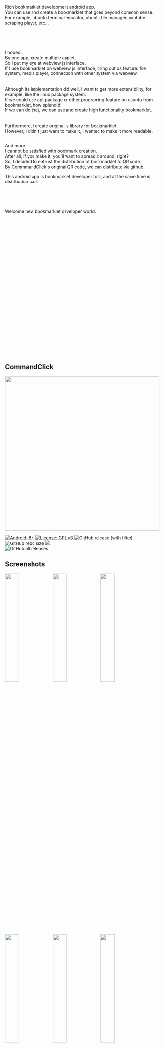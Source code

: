


<br>    
<br>
<br>
<br>
<br>    
<br>
<br>
<br>

Rich bookmarklet development android app.  
You can use and create a bookmarklet that goes beyond common sense.  
For example, ubuntu terminal emulator, ubuntu file manager, youtube scraping player, etc...  

<br>
<br>
<br>

I hoped.  
By one app, create multiple applet.  
So I put my eye at webview js interface.  
If I use bookmarklet on webview js interface, bring out os feature: file system, media player, connection with other system via webview.      
<br>
<br>
Although its implementation did well, I want to get more extensibility, for example, like the linux package system.   
If we could use apt package or other programing feature on ubuntu from bookmarklet, how splendid!   
If we can do that, we can use and create high functionality bookmarklet.  
<br>
<br>
Furthermore, I create original js library for bookmarklet.  
However, I didn't just want to make it, I wanted to make it more readable.
<br>
<br>

And more.  
I cannot be satisfied with bookmark creation.  
After all, if you make it, you'll want to spread it around, right?  
So, I decided to entrust the distribution of bookmarklet to QR code.  
By CommmandClick's original QR code, we can distribute via github. 

This android app is bookmarklet developer tool, and at the same time is distribution tool.

<br>
<br>
<br>

Welcome new bookmarklet developer world.

<br>
<br>
<br>
<br>
<br>
<br>
<br>    
<br>
<br>
<br>
<br>    
<br>
<br>
<br>
<br>    
<br>
<br>
<br>
<br>    
<br>
<br>
<br>
<br>    
<br>
<br>
<br>

CommandClick
----

<img src="https://github.com/puutaro/CommandClick/assets/55217593/e4e6f75b-a35e-47f1-bb41-144d8ea88185" width="500">  


[![Android: 8+](https://img.shields.io/badge/Android-8+-blueviolet.svg?style=popout&logo=android)]((https://opensource.org/licenses/MIT))
[![License: GPL v3](https://img.shields.io/badge/License-GPLv3-blue.svg)](https://www.gnu.org/licenses/gpl-3.0)
![GitHub release (with filter)](https://img.shields.io/github/v/release/puutaro/CommandClick)
![GitHub repo size](https://img.shields.io/github/repo-size/puutaro/CommandClick)
<img src="https://img.shields.io/endpoint?url=https://apt.izzysoft.de/fdroid/api/v1/shield/com.mirfatif.permissionmanagerx&label=IzzyOnDroid&cacheSeconds=86400">  
![GitHub all releases](https://img.shields.io/github/downloads/puutaro/CommandClick/total)  


Screenshots
--------
<a href="https://github.com/user-attachments/assets/a923b09c-e9b2-4742-b8c2-05f3803fc4f8"><img src="https://github.com/user-attachments/assets/a923b09c-e9b2-4742-b8c2-05f3803fc4f8" width="30%" /></a>
<a href="https://github.com/puutaro/CommandClick/assets/55217593/2bed519f-1908-4d1d-bb75-4c455595998e"><img src="https://github.com/puutaro/CommandClick/assets/55217593/2bed519f-1908-4d1d-bb75-4c455595998e" width="30%" /></a>
<a href="https://github.com/puutaro/CommandClick/assets/55217593/2b04e38d-ba96-4194-85fc-d8302650bee6"><img src="https://github.com/puutaro/CommandClick/assets/55217593/2b04e38d-ba96-4194-85fc-d8302650bee6" width="30%" /></a>
<a href="https://github.com/puutaro/CommandClick/assets/55217593/101da895-a578-4667-b8e2-7728bbd9e568"><img src="https://github.com/puutaro/CommandClick/assets/55217593/101da895-a578-4667-b8e2-7728bbd9e568" width="30%" />
<a href="https://github.com/puutaro/CommandClick/assets/55217593/c8593de5-c408-4f05-ba5d-e611e6696537"><img src="https://github.com/puutaro/CommandClick/assets/55217593/c8593de5-c408-4f05-ba5d-e611e6696537" width="30%" /></a>
<a href="https://github.com/puutaro/commandclick-repository/assets/55217593/6f62911e-772c-4c04-8375-0998d1353612"><img src="https://github.com/puutaro/commandclick-repository/assets/55217593/6f62911e-772c-4c04-8375-0998d1353612" width="30%" /></a>
<!-- <a href="https://github.com/puutaro/CommandClick/assets/55217593/f4d1263e-c390-4e45-b26f-8ae103a4f73a"><img src="https://github.com/puutaro/CommandClick/assets/55217593/f4d1263e-c390-4e45-b26f-8ae103a4f73a" width="30%" /></a> -->
<!-- <a href="https://github.com/puutaro/CommandClick/assets/55217593/65aceaee-5f6e-418b-9423-26b39cf31ed5"><img src="https://github.com/puutaro/CommandClick/assets/55217593/65aceaee-5f6e-418b-9423-26b39cf31ed5" width="30%" /></a> -->
<!-- <a href="https://github.com/puutaro/CommandClick/assets/55217593/3f1df823-e4ee-45ff-aa2f-c17bec4752d7"><img src="https://github.com/puutaro/CommandClick/assets/55217593/3f1df823-e4ee-45ff-aa2f-c17bec4752d7" width="30%" /></a> -->

- In `CommandClick`, call bookmarklet `fannel`.

Fannel (bookmarklet) Table
-----


<details>

<summary>fannel: <code>Ubuntu terminal</code>, ritch <code>QR</code> reader & creator, <code>youtube</code> scraping player, ubuntu file manager ...</summary>

<br>
<br>

`CommandClick` has multiple feature  by bookmarklet.   

<br>

Detail is bellow.

<br>


| Janre                               | fannel(bookmarklet) name                                                                                                                                                                                        |
|-------------------------------------|-----------------------------------------------------------------------------------------------------------------------------------------------------------------------------------------------------------------|
| File transfer                       | [builtin](https://github.com/puutaro/CommandClick/blob/master/USAGE.md#image-long-click) by QR reader                                          | 
| File transfer                       | [fileManager.js](https://github.com/puutaro/fileManager)                                                                                                                                                        | 
| fannel (bookmarklet) store          | [builtin](https://github.com/puutaro/CommandClick/blob/master/USAGE.md#install-fannel)                                                                                                                          |
| fannel (bookmarklet) store          | [fannelStore.js](https://github.com/puutaro/fannelStore)                                                                                                                                                        |
| Typing tool                         | [selectTyper](https://github.com/puutaro/selectTyper)                                                                                                                                                           |   
| Ubuntu terminal                     | [cmdTerminal.js](https://github.com/puutaro/CommandClick?tab=readme-ov-file#setup-ubuntu)                                                  | 
| Ubuntu terminal                     | [sshTerminal.js](https://github.com/puutaro/sshTerminal)                                     |  
| Music player                        | [cmdMusicPlayerU.js](https://github.com/puutaro/cmdMusicPlayerU)                                                                              |  
| Youtube scraping player             | [cmdYoutuberU.js](https://github.com/puutaro/cmdYoutuberU)                                                                                          |  
| Text to speech                      | textToSpeech.js (builtin)  |
| Text to speech player               | [ttsPlsyer.js](https://github.com/puutaro/ttsPlayer)  |
| pdf to text reader and player       | [txtPdfViewer.js](https://github.com/puutaro/txtPdfViewer)|
| total pdf to text reader and player | [ctsvViewer.js](https://github.com/puutaro/ctsvViewer)                                                                                           |
| News scraping player                | [newsSpeecher.js](https://github.com/puutaro/newsSpeecher)                                                                                                                                                      |
| Google calendar register            | [gCalendarFormatter.js](https://github.com/puutaro/gCalendarFormatter)                                                                                                                                          |
| Clip board formater                 | [clipFormatMaker.js](https://github.com/puutaro/clipFormatMaker)                                                                                                                                                |  
| Train route seacher                 | [japanRouteSeacher.js](https://github.com/puutaro/japanRouteSearcher)                                                                                                                                           |  
| File manager                        | [fileManager.js](https://github.com/puutaro/fileManager)                                                                                                                                                        |  
| Input support tool                  | [selectTyper.js](https://github.com/puutaro/selectTyper)                                                                                                                                                        |  
| Pocket web search                   | [webSearcher.js](https://github.com/puutaro/webSearcher)                                                                                                                                                        | 
| Gpt3.5 client                       | askGpt35.js (builtin)                                                                                                                                   |
| Gpt3.5 client                       | [cmdGpt35.js](https://github.com/puutaro/cmdGpt35)                                                                                                                                    |
| Ascii art maker                     | [image2AsciiArt.js](https://github.com/puutaro/image2AsciiArt)                                                                                                                                                  |  
| Gmail draft saver                   | [sendToGmail.js](https://github.com/puutaro/sendClipToGmail)                                                                                                                                                    |

</details>


App installation
-----  
- Android 8+

get it on bellow link  

<a href="https://github.com/puutaro/CommandClick/releases" target="_blank"><img src="https://img.shields.io/github/v/release/puutaro/CommandClick"  width="170"></a>　　

<a href="https://apt.izzysoft.de/fdroid/index/apk/com.puutaro.commandclick/" target="_blank"><img src="https://gitlab.com/IzzyOnDroid/repo/-/raw/master/assets/IzzyOnDroid.png" width="170"></a>　　

- This app not spyware.  Sometimes, it is detected by malware checkers because of the following.

> `ACCESS_FINE_LOCATION` -> Ths require WIFI setting via QR reader .  
> `READ_EXTERNAL_STORAGE` -> CommandClick base is file system.   
> This app data is saved to file. So, without this permission, CC is not feasible.

-> detail is [this issue](https://github.com/puutaro/CommandClick/issues/11)

### [Optional] Change WebView

By edge, webView javascript feature is limited.  
So, javascript not working, recommend to change by [google play](https://play.google.com/store/apps).

- I found this case in samsung galaxy.


Setup Ubuntu
------

By set ubuntu, you can use all fannel (bookmarklet).   
It enables without the need for `termux` or rooting.      
And more, we can use custom command for fannel (bookmarklet) development.  


<img src="https://github.com/puutaro/CommandClick/assets/55217593/2406d8eb-b836-43eb-8dd0-1169c954e64b" width="400">  

-> [More detail](https://github.com/puutaro/CommandClick/blob/master/USAGE.md#setup-ubuntu)

Setup other fannel (bookmarklet)
------

[Procedure]

1. Long press right bottom gear button
2. Click `install_fannel`
3. Click sync button in left bottom sync button  
4. You can install `fannel` by clicking.

<img src="https://github.com/user-attachments/assets/a347990d-6988-4b0b-87cb-23d554a3328b" width="400">  


Fannel (bookmarklet) Distribution
-------------------

Please follow bellow.

-> [Register fannel(bookmarklet) to repo](https://github.com/puutaro/commandclick-repository/tree/master?tab=readme-ov-file#your-fannel-register-condition).  

-> [Qr reader](https://github.com/puutaro/CommandClick/blob/master/USAGE.md#scan-qr)


Usage
------

<p>-> <a href="https://github.com/puutaro/CommandClick/blob/master/USAGE.md" target="_blank">USAGE.md</a></p> 


For fannel (bookmarklet) developer
--------

### -> [Quick start shell](https://github.com/puutaro/quickStartShell?tab=readme-ov-file)

### -> [Reference](https://github.com/puutaro/CommandClick/blob/master/DEVELOPER.md)


Acknowledge
--------

Thanks to awesome [UserLand](https://github.com/CypherpunkArmory/UserLAnd) and [PRoot](https://github.com/proot-me/proot), which make this project possible.

